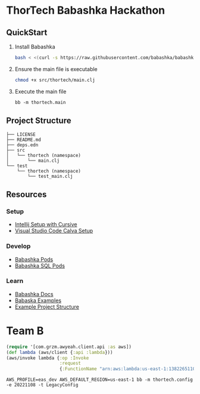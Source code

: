 # ThorTech Babashka Hackathon

## QuickStart

1. Install Babashka

   ```sh
   bash < <(curl -s https://raw.githubusercontent.com/babashka/babashka/master/install)
   ```

1. Ensure the main file is executable

   ```sh
   chmod +x src/thortech/main.clj
   ```

1. Execute the main file

   ```
   bb -m thortech.main
   ```

## Project Structure

```
├── LICENSE
├── README.md
├── deps.edn
├── src
│   └── thortech (namespace)
│       └── main.clj
└── test
    └── thortech (namespace)
        └── test_main.clj
```

## Resources

### Setup

- [Intellij Setup with Cursive](https://cursive-ide.com/userguide/babashka.html)
- [Visual Studio Code Calva Setup](https://calva.io/babashka/)

### Develop

- [Babashka Pods](https://github.com/babashka/pod-registry)
- [Babashka SQL Pods](https://github.com/babashka/babashka-sql-pods)

### Learn

- [Babashka Docs](https://github.com/babashka/babashka)
- [Babaska Examples](https://github.com/babashka/babashka/blob/master/examples/README.md)
- [Example Project Structure](https://cljdoc.org/d/borkdude/babashka/0.2.6/doc/readme)

# Team B

```clojure
(require '[com.grzm.awyeah.client.api :as aws])
(def lambda (aws/client {:api :lambda}))
(aws/invoke lambda {:op :Invoke
                    :request
                    {:FunctionName "arn:aws:lambda:us-east-1:138226511037:function:ConfigurationKeyRequests"}})
```

```shell
AWS_PROFILE=eas_dev AWS_DEFAULT_REGION=us-east-1 bb -m thortech.config -e 20221108 -t LegacyConfig
```